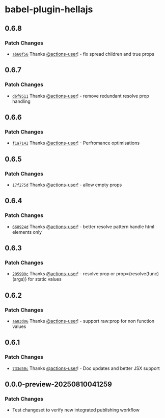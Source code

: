 # babel-plugin-hellajs

## 0.6.8

### Patch Changes

- [`ab60f56`](https://github.com/omilli/hellajs/commit/ab60f56073989fe99a7f7f1a15894676f9b10454) Thanks [@actions-user](https://github.com/actions-user)! - fix spread children and true props

## 0.6.7

### Patch Changes

- [`d6f9511`](https://github.com/omilli/hellajs/commit/d6f9511ae8fabbf8a6a94ffaf8513b85d82f824a) Thanks [@actions-user](https://github.com/actions-user)! - remove redundant resolve prop handling

## 0.6.6

### Patch Changes

- [`f1a7142`](https://github.com/omilli/hellajs/commit/f1a714203be88a7e7e7a3bd8bd6617dd10f35719) Thanks [@actions-user](https://github.com/actions-user)! - Perfromance optimisations

## 0.6.5

### Patch Changes

- [`17f275d`](https://github.com/omilli/hellajs/commit/17f275ddff6ddbabf528194756abb1d76a63faff) Thanks [@actions-user](https://github.com/actions-user)! - allow empty props

## 0.6.4

### Patch Changes

- [`668924d`](https://github.com/omilli/hellajs/commit/668924d182b3f56a5a94d7b4aa553c32e38b4a8c) Thanks [@actions-user](https://github.com/actions-user)! - better resolve pattern handle html elements only

## 0.6.3

### Patch Changes

- [`205990c`](https://github.com/omilli/hellajs/commit/205990c47c16ba59f00a761b8343bbf9feff30fd) Thanks [@actions-user](https://github.com/actions-user)! - resolve:prop or prop={resolve(func)(args)} for static values

## 0.6.2

### Patch Changes

- [`aa83d06`](https://github.com/omilli/hellajs/commit/aa83d065b3da7c707a3e5e41ec00276412b9199f) Thanks [@actions-user](https://github.com/actions-user)! - support raw:prop for non function values

## 0.6.1

### Patch Changes

- [`733d50c`](https://github.com/omilli/hellajs/commit/733d50c8e475c5b4471a23903c2b9022c80b0e38) Thanks [@actions-user](https://github.com/actions-user)! - Doc updates and better JSX support

## 0.0.0-preview-20250810041259

### Patch Changes

- Test changeset to verify new integrated publishing workflow
